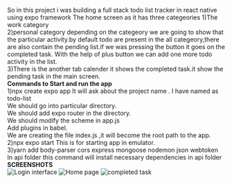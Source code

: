 So in this project i was building a full stack todo list tracker in react native using expo framework 
The home screen as it has three categeories 
1)The work category         
2)personal category depending on the categeory we are going to show that the particular activity.by default todo are present in the all categeory,there are also contain the pending list.if we was pressing the button it goes on the completed task. With the help of plus button we can add one more todo activity in the list.  
3)There is the another tab calender it shows the completed task.it show the pending task in the main screen.    
**Commands to Start and run the app**  
1)npx create expo app
It will ask about the project name .
I have named as todo-list  
We should go into particular directory.  
We should add expo router in the directory.  
We should modify the scheme in app.js     
Add plugins in babel.    
We are creating the file index.js ,it will become the root path to the app.    
2)npx expo start
This is for starting app in emulator.    
3)yarn add body-parser cors express mongoose nodemon json webtoken    
In api folder this command will install necessary dependencies in api folder     
**SCREENSHOTS**    
![Login interface](https://github.com/Pranayteja07/Todo/assets/149490633/8dcf9612-bf2a-4bfb-b9be-25e881abb059)
![Home page](https://github.com/Pranayteja07/Todo/assets/149490633/c57e63d9-502b-45bc-941f-02e4ecba7261)
![completed task](https://github.com/Pranayteja07/Todo/assets/149490633/423f083f-ef12-43ce-a5de-60a2c5f13504)

